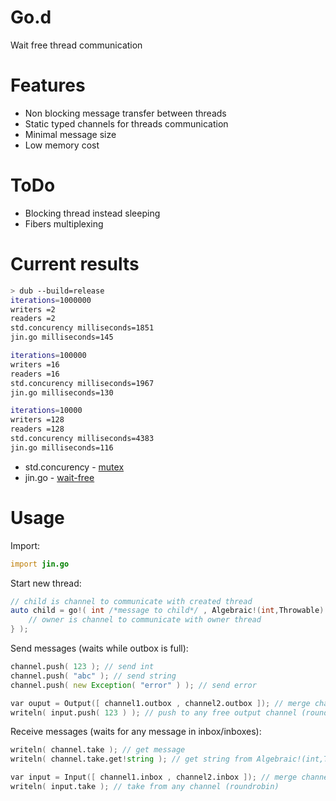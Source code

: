 # Go.d
Wait free thread communication

# Features

* Non blocking message transfer between threads
* Static typed channels for threads communication
* Minimal message size
* Low memory cost

# ToDo

 * Blocking thread instead sleeping
 * Fibers multiplexing

# Current results

```sh
> dub --build=release                                          
iterations=1000000
writers =2
readers =2
std.concurency milliseconds=1851
jin.go milliseconds=145

iterations=100000
writers =16
readers =16
std.concurency milliseconds=1967
jin.go milliseconds=130

iterations=10000
writers =128
readers =128
std.concurency milliseconds=4383
jin.go milliseconds=116
```

* std.concurency - [mutex](https://en.wikipedia.org/wiki/Lock_(computer_science))
* jin.go - [wait-free](https://en.wikipedia.org/wiki/Non-blocking_algorithm#Wait-freedom)

# Usage

Import:
```d
import jin.go
```

Start new thread:
```d
// child is channel to communicate with created thread
auto child = go!( int /*message to child*/ , Algebraic!(int,Throwable) /*message from child*/ )( ( owner ) {
    // owner is channel to communicate with owner thread
} );
```

Send messages (waits while outbox is full):
```d
channel.push( 123 ); // send int
channel.push( "abc" ); // send string
channel.push( new Exception( "error" ) ); // send error

var ouput = Output([ channel1.outbox , channel2.outbox ]); // merge channels
writeln( input.push( 123 ) ); // push to any free output channel (roundrobin)
```

Receive messages (waits for any message in inbox/inboxes):
```d
writeln( channel.take ); // get message
writeln( channel.take.get!string ); // get string from Algebraic!(int,Throwable)

var input = Input([ channel1.inbox , channel2.inbox ]); // merge channels
writeln( input.take ); // take from any channel (roundrobin)
```
 